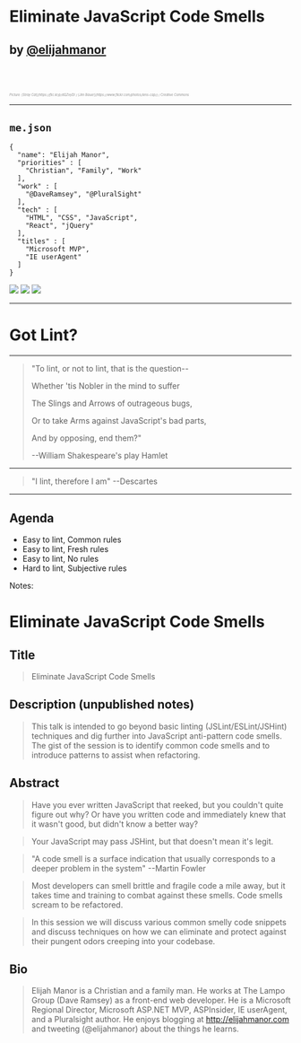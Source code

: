 # Eliminate JavaScript Code Smells

## <!-- .element: style="text-transform: lowercase;" --> by [@elijahmanor](http://twitter.com/elijahmanor)

<h3 data-store="introduction-social" contenteditable></h3>

<div style="font-size: .4em; opacity: 0.5; font-style: italic;">Picture: [Stray Cat](https://flic.kr/p/dQZvyD) / [Jim Bauer](https://www.flickr.com/photos/lens-cap/) / Creative Commons</div>

------

## `me.json`

<div class="Split">
  <div class="Split-column">
    <pre class="language-javascript clean"><code>{
  "name": "Elijah Manor",
  "priorities" : [
    "Christian", "Family", "Work"
  ],
  "work" : [
    "@DaveRamsey", "@PluralSight"
  ],
  "tech" : [
    "HTML", "CSS", "JavaScript",
    "React", "jQuery"
  ],
  "titles" : [
    "Microsoft MVP",
    "IE userAgent"
  ]
}</code></pre>
  </div>
  <div class="Split-column">
    <img src="./img/myfamily.jpg" />
    <img src="./img/ramsey-solutions.svg" />
    <img src="./img/everydollar.svg" />
  </div>
</div>  

------

# Got Lint?
<!-- .slide: data-background="./img/Douglas_Crockford,_February_2013.jpg" -->

------

<!-- .slide: data-background="./img/Shakespeare.jpg" data-background-color="#222" data-background-size="1000px" data-background-repeat="none" -->

<blockquote class="blockquote--wide">
  <p>"To lint, or not to lint, that is the question--</p>
  <p>Whether 'tis Nobler in the mind to suffer</p>
  <p>The Slings and Arrows of outrageous bugs,</p>
  <p>Or to take Arms against JavaScript's bad parts,</p>
  <p>And by opposing, end them?"</p>
  <p>--William Shakespeare's play Hamlet</p>
</blockquote>

------

<!-- .slide: data-background="./img/descartes.jpg" data-background-color="#222" data-background-size="1000px" data-background-repeat="none" -->

> "I lint, therefore I am" --Descartes

------

## Agenda

* Easy to lint, Common rules <!-- .element class="fragment highlight-red" -->
* Easy to lint, Fresh rules <!-- .element class="fragment highlight-green" -->
* Easy to lint, No rules <!-- .element class="fragment highlight-green" -->
* Hard to lint, Subjective rules <!-- .element class="fragment highlight-green" -->

Notes:

# Eliminate JavaScript Code Smells

## Title

> Eliminate JavaScript Code Smells

## Description (unpublished notes)

> This talk is intended to go beyond basic linting (JSLint/ESLint/JSHint) techniques and dig further into JavaScript anti-pattern code smells. The gist of the session is to identify common code smells and to introduce patterns to assist when refactoring.

## Abstract

> Have you ever written JavaScript that reeked, but you couldn't quite figure out why? Or have you written code and immediately knew that it wasn't good, but didn't know a better way?

> Your JavaScript may pass JSHint, but that doesn't mean it's legit.

> "A code smell is a surface indication that usually corresponds to a deeper problem in the system" --Martin Fowler

> Most developers can smell brittle and fragile code a mile away, but it takes time and training to combat against these smells. Code smells scream to be refactored.

> In this session we will discuss various common smelly code snippets and discuss techniques on how we can eliminate and protect against their pungent odors creeping into your codebase.

## Bio

> Elijah Manor is a Christian and a family man. He works at The Lampo Group (Dave Ramsey) as a front-end web developer. He is a Microsoft Regional Director, Microsoft ASP.NET MVP, ASPInsider, IE userAgent, and a Pluralsight author. He enjoys blogging at http://elijahmanor.com and tweeting (@elijahmanor) about the things he learns.
